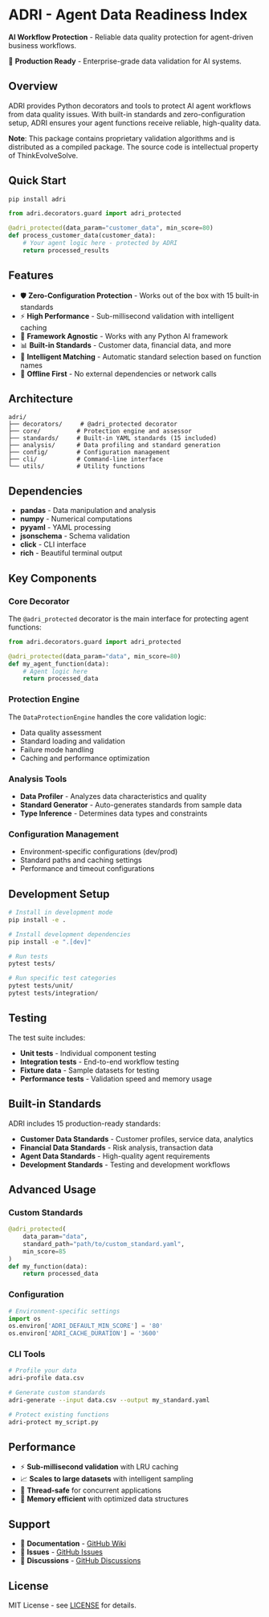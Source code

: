 # ADRI - Agent Data Readiness Index

**AI Workflow Protection** - Reliable data quality protection for agent-driven business workflows.

🚀 **Production Ready** - Enterprise-grade data validation for AI systems.

## Overview

ADRI provides Python decorators and tools to protect AI agent workflows from data quality issues. With built-in standards and zero-configuration setup, ADRI ensures your agent functions receive reliable, high-quality data.

**Note**: This package contains proprietary validation algorithms and is distributed as a compiled package. The source code is intellectual property of ThinkEvolveSolve.

## Quick Start

```bash
pip install adri
```

```python
from adri.decorators.guard import adri_protected

@adri_protected(data_param="customer_data", min_score=80)
def process_customer_data(customer_data):
    # Your agent logic here - protected by ADRI
    return processed_results
```

## Features

- 🛡️ **Zero-Configuration Protection** - Works out of the box with 15 built-in standards
- ⚡ **High Performance** - Sub-millisecond validation with intelligent caching
- 🔧 **Framework Agnostic** - Works with any Python AI framework
- 📊 **Built-in Standards** - Customer data, financial data, and more
- 🎯 **Intelligent Matching** - Automatic standard selection based on function names
- 🚫 **Offline First** - No external dependencies or network calls

## Architecture

```
adri/
├── decorators/     # @adri_protected decorator
├── core/          # Protection engine and assessor
├── standards/     # Built-in YAML standards (15 included)
├── analysis/      # Data profiling and standard generation
├── config/        # Configuration management
├── cli/           # Command-line interface
└── utils/         # Utility functions
```

## Dependencies

- **pandas** - Data manipulation and analysis
- **numpy** - Numerical computations
- **pyyaml** - YAML processing
- **jsonschema** - Schema validation
- **click** - CLI interface
- **rich** - Beautiful terminal output

## Key Components

### Core Decorator
The `@adri_protected` decorator is the main interface for protecting agent functions:

```python
from adri.decorators.guard import adri_protected

@adri_protected(data_param="data", min_score=80)
def my_agent_function(data):
    # Agent logic here
    return processed_data
```

### Protection Engine
The `DataProtectionEngine` handles the core validation logic:
- Data quality assessment
- Standard loading and validation
- Failure mode handling
- Caching and performance optimization

### Analysis Tools
- **Data Profiler** - Analyzes data characteristics and quality
- **Standard Generator** - Auto-generates standards from sample data
- **Type Inference** - Determines data types and constraints

### Configuration Management
- Environment-specific configurations (dev/prod)
- Standard paths and caching settings
- Performance and timeout configurations

## Development Setup

```bash
# Install in development mode
pip install -e .

# Install development dependencies
pip install -e ".[dev]"

# Run tests
pytest tests/

# Run specific test categories
pytest tests/unit/
pytest tests/integration/
```

## Testing

The test suite includes:
- **Unit tests** - Individual component testing
- **Integration tests** - End-to-end workflow testing
- **Fixture data** - Sample datasets for testing
- **Performance tests** - Validation speed and memory usage

## Built-in Standards

ADRI includes 15 production-ready standards:

- **Customer Data Standards** - Customer profiles, service data, analytics
- **Financial Data Standards** - Risk analysis, transaction data
- **Agent Data Standards** - High-quality agent requirements
- **Development Standards** - Testing and development workflows

## Advanced Usage

### Custom Standards
```python
@adri_protected(
    data_param="data",
    standard_path="path/to/custom_standard.yaml",
    min_score=85
)
def my_function(data):
    return processed_data
```

### Configuration
```python
# Environment-specific settings
import os
os.environ['ADRI_DEFAULT_MIN_SCORE'] = '80'
os.environ['ADRI_CACHE_DURATION'] = '3600'
```

### CLI Tools
```bash
# Profile your data
adri-profile data.csv

# Generate custom standards
adri-generate --input data.csv --output my_standard.yaml

# Protect existing functions
adri-protect my_script.py
```

## Performance

- ⚡ **Sub-millisecond validation** with LRU caching
- 📈 **Scales to large datasets** with intelligent sampling
- 🔄 **Thread-safe** for concurrent applications
- 💾 **Memory efficient** with optimized data structures

## Support

- 📖 **Documentation** - [GitHub Wiki](https://github.com/ThinkEvolveSolve/adri-validator/wiki)
- 🐛 **Issues** - [GitHub Issues](https://github.com/ThinkEvolveSolve/adri-validator/issues)
- 💬 **Discussions** - [GitHub Discussions](https://github.com/ThinkEvolveSolve/adri-validator/discussions)

## License

MIT License - see [LICENSE](LICENSE) for details.
